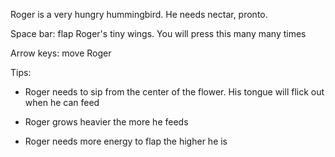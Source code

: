 Roger is a very hungry hummingbird. He needs nectar, pronto.

Space bar: flap Roger's tiny wings. You will press this many many times
Arrow keys: move Roger

Tips:

- Roger needs to sip from the center of the flower. His tongue will flick out when he can feed
- Roger grows heavier the more he feeds
- Roger needs more energy to flap the higher he is